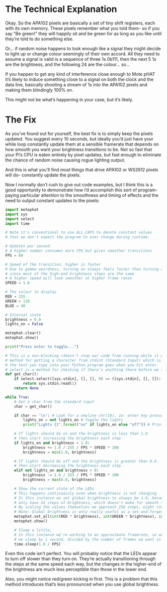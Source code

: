 # The Technical Explanation

Okay. So the APA102 pixels are basically a set of tiny shift registers, each with its own memory. These pixels remember what you told them- so if you say “Be green!” they will happily sit and be green for as long as you like until they’re told to do something else.

Or… if random noise happens to look enough like a signal they might decide to light up or change colour seemingly of their own accord. All they need to assume a signal is valid is a sequence of three 1s 0b111, then the next 5 1s are the brightness, and the following 24 are the colour… so…

If you happen to get any kind of interference close enough to Mote pHAT it’s likely to induce something close to a signal on both the clock and the data line, basically shooting a stream of 1s into the APA102 pixels and making them blindingly 100% on.

This might not be what’s happening in your case, but it’s likely.

# The Fix

As you’ve found out for yourself, the best fix is to simply keep the pixels updated. You suggest every 10 seconds, but ideally you’d just have your while loop constantly update them at a sensible framerate that depends on how smooth you want your brightness transitions to be. Not so fast that your Pi’s CPU is eaten entirely by pixel updates, but fast enough to eliminate the chance of random noise causing rogue lighting output.

And this is what you’ll find most things that drive APA102 or WS2812 pixels will do- constantly update the pixels.

Now I normally don’t rush to give out code examples, but I think this is a good opportunity to demonstrate how I’d accomplish this sort of program- paying particular attention to the smoothness and timing of effects and the need to output constant updates to the pixels:

```python
import motephat
import sys
import select
import time

# Note it's conventional to use ALL_CAPS to denote constant values
# that we don't expect the program to ever change during runtime.

# Updates per second
# A higher number consumes more CPU but gives smoother transitions
FPS = 60

# Speed of the transition, higher is faster
# Due to gamma weirdness, turning on always feels faster than turning off
# since most of the high-end brightness steps are the same
# A higher speed will look smoother at higher frame rates
SPEED = 1.0

# The colour to display
RED = 255
GREEN = 110
BLUE = 40

# Internal state
brightness = 0.0
lights_on = False

motephat.clear()
motephat.show()

print("Press enter to toggle...")

# This is a non-blocking (doesn't stop our code from running while it waits)
# method for getting a character from stdint (Standard Input) which is where
# the text you type into your Python program goes when you hit enter.
# select is a method for checking if there's anything there before we try to read.
def get_char():
    if select.select([sys.stdin], [], [], 0) == ([sys.stdin], [], []):
        return sys.stdin.read(1)
    return None

while True:
    # Get a char from the standard input
    char = get_char()

    if char == '\n': # Look for a newline chr(10), ie: enter key pressed
        lights_on = not lights_on # Toggle the lights
        print("Lights {}".format("on" if lights_on else "off")) # Print the current status

    # If lights should be on and the brightness is less than 1.0
    # then start increasing the brightness each step
    if lights_on and brightness < 1.0:
        brightness += 1.0 / 255 / FPS * SPEED * 100
        brightness = min(1.0, brightness)

    # If lights should be off and the brightness is greater than 0.0
    # then start decreasing the brightness each step
    elif not lights_on and brightness > 0:
        brightness -= 1.0 / 255 / FPS * SPEED * 100
        brightness = max(0.0, brightness)

    # Show the current state of the LEDs
    # This happens continuously even when brightness is not changing
    # In this instance we set global brightness to always be 1.0, because the APA102s
    # only have 32 steps of brightness, which doesn't make for smooth transitions at all
    # By scaling the values themselves we approach 256 steps, eight times as many!
    # Note: Global brightness is only really useful as a set-and-forget limit on brightness
    motephat.set_all(int(RED * brightness), int(GREEN * brightness), int(BLUE * brightness), 1.0)
    motephat.show()

    # Sleep a little,
    # In this instance we're working to an approximate framerate, so we
    # we sleep by 1 second, divided by the number of frames we want in a second
    time.sleep(1.0 / FPS)
```


Even this code isn’t perfect. You will probably notice that the LEDs appear to turn off slower than they turn on. They’re actually transitioning through the steps at the same speed each way, but the changes in the higher-end of the brightness are much less perceptible than those in the lower end.

Also, you might notice red/green kicking in first. This is a problem that this method introduces that’s less pronounced when you use global brightness.

